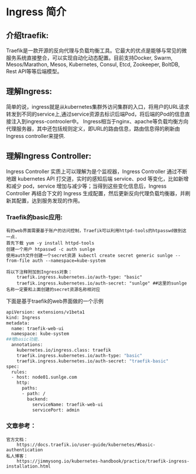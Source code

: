 # Ingress 简介

## 介绍traefik:
   Traefik是一款开源的反向代理与负载均衡工具。它最大的优点是能够与常见的微服务系统直接整合，可以实现自动化动态配置。目前支持Docker, Swarm, Mesos/Marathon, Mesos, Kubernetes, Consul, Etcd, Zookeeper, BoltDB, Rest API等等后端模型。    

## 理解Ingress:
  简单的说，ingress就是从kubernetes集群外访问集群的入口，将用户的URL请求转发到不同的service上,通过service资源去标识后端Pod，将后端的Pod的信息直接注入到ingress-controoler中。                                                                                                               Ingress相当于nginx、apache等负载均衡方向代理服务器，其中还包括规则定义，即URL的路由信息，路由信息得的刷新由Ingress controller来提供.

## 理解Ingress Controller:
  Ingress Controller 实质上可以理解为是个监视器，Ingress Controller 通过不断地跟 kubernetes API 打交道，实时的感知后端 service、pod 等变化，比如新增和减少 pod，service 增加与减少等；当得到这些变化信息后，Ingress Controller 再结合下文的 Ingress 生成配置，然后更新反向代理负载均衡器，并刷新其配置，达到服务发现的作用。

### Traefik的basic应用:
    有的web界面需要基于账户的访问控制，Traefik可以利用httpd-tools的htpasswd做到这一点.
    首先下载 yum -y install httpd-tools
    创建一个用户 htpasswd -c auth sunlge
    使用auth文件创建一个secret资源 kubectl create secret generic sunlge --from-file auth --namespace=kube-system
    
    将以下注释附加到Ingress对象：
        traefik.ingress.kubernetes.io/auth-type: "basic"
        traefik.ingress.kubernetes.io/auth-secret: "sunlge" ##这里的sunlge名称一定要和上面创建的secret资源名称相对应

下面是基于traefik的web界面做的一个示例
```bash
apiVersion: extensions/v1beta1
kind: Ingress
metadata:
  name: traefik-web-ui
  namespace: kube-system
##增basic功能.
  annotations:
    kubernetes.io/ingress.class: traefik
    traefik.ingress.kubernetes.io/auth-type: "basic"
    traefik.ingress.kubernetes.io/auth-secret: "traefik-basic" 
spec:
  rules:
  - host: node01.sunlge.com
    http:
      paths:
      - path: /
        backend:
          serviceName: traefik-web-ui
          servicePort: admin
```
### 文章参考：
    官方文档：
        https://docs.traefik.io/user-guide/kubernetes/#basic-authentication  
    私人博客：
        https://jimmysong.io/kubernetes-handbook/practice/traefik-ingress-installation.html
       

